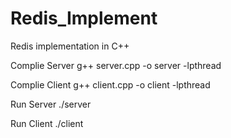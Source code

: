 # Redis_Implement
Redis implementation in C++

Complie Server
g++ server.cpp -o server -lpthread

Complie Client
g++ client.cpp -o client -lpthread

Run Server
./server

Run Client
./client
